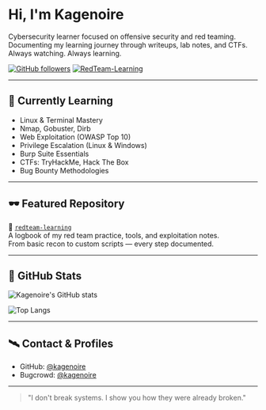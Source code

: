 # Hi, I'm Kagenoire

Cybersecurity learner focused on offensive security and red teaming.  
Documenting my learning journey through writeups, lab notes, and CTFs.  
Always watching. Always learning.

[![GitHub followers](https://img.shields.io/github/followers/kagenoire?label=Follow&style=social)](https://github.com/kagenoire)
[![RedTeam-Learning](https://img.shields.io/badge/Repo-RedTeam--Learning-blueviolet)](https://github.com/kagenoire/redteam-learning)

---

## 🔧 Currently Learning

- Linux & Terminal Mastery  
- Nmap, Gobuster, Dirb  
- Web Exploitation (OWASP Top 10)  
- Privilege Escalation (Linux & Windows)  
- Burp Suite Essentials  
- CTFs: TryHackMe, Hack The Box  
- Bug Bounty Methodologies  

---

## 🕶️ Featured Repository

📌 [`redteam-learning`](https://github.com/kagenoire/redteam-learning)  
A logbook of my red team practice, tools, and exploitation notes.  
From basic recon to custom scripts — every step documented.

---

## 🧠 GitHub Stats

![Kagenoire's GitHub stats](https://github-readme-stats.vercel.app/api?username=kagenoire&show_icons=true&theme=tokyonight&hide=prs&count_private=true)

![Top Langs](https://github-readme-stats.vercel.app/api/top-langs/?username=kagenoire&layout=compact&theme=tokyonight)

---

## 🛰️ Contact & Profiles

- GitHub: [@kagenoire](https://github.com/kagenoire)  
- Bugcrowd: [@kagenoire](https://bugcrowd.com/kagenoire)  

---

> "I don't break systems. I show you how they were already broken."
